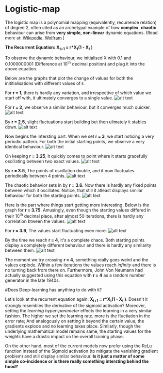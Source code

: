 # Logistic-map


The logistic map is a polynomial mapping (equivalently, recurrence relation) of degree 2, often cited as an archetypal example of how **complex**, **chaotic** behaviour can arise from **very simple, non-linear** dynamic equations. (Read more at: 
[Wikipedia](https://en.wikipedia.org/wiki/Logistic_map),
[Wolfram](http://mathworld.wolfram.com/LogisticMap.html) )

 **The Recurrent Equation: X<sub>t+1</sub> = r*X<sub>t</sub>(1 - X<sub>t</sub> )**

To observe the dynamic behaviour, we initialised X with 0.1 and 0.1000000001 (Difference at 10<sup>th</sup> decimal position) and plug it into the above equation.

Below are the graphs that plot the change of values for both the inititialisations with different values of **r**.

For **r = 1**, there is hardly any variation, and irrespective of which value we start off with, it ultimately converges to a single value.
![alt text](https://github.com/yashchandak/Logistic-map/blob/master/images/r1.png )


For **r = 2**, we observe a similar behaviour, but it converges much quicker.
![alt text](https://github.com/yashchandak/Logistic-map/blob/master/images/r2.png )


By **r = 2.5**, slight fluctuations start building but then ulimately it stables down.
![alt text](https://github.com/yashchandak/Logistic-map/blob/master/images/r2.5.png )


Now begins the intersting part.
When we set **r = 3**, we start noticing a very periodic pattern. For both the initial starting points, we observe a very identical behaviour.
![alt text](https://github.com/yashchandak/Logistic-map/blob/master/images/r3.png )


On keeping **r = 3.25**, it quickly comes to point where it starts gracefully oscillating between two exact values.
![alt text](https://github.com/yashchandak/Logistic-map/blob/master/images/r3.25.png)


By **r = 3.5**, The points of oscillation double, and it now fluctuates periodically between 4 points.
![alt text](https://github.com/yashchandak/Logistic-map/blob/master/images/r3.5.png)


The chaotic behavior sets in by **r = 3.6**. Now there is hardly any fixed points between which it oscillates. Notice, that still it atleast displays similar behaviour for both the starting points.
![alt text](https://github.com/yashchandak/Logistic-map/blob/master/images/r3.6.png)


Here is the part where things start getting more interesting. Below is the graph for **r = 3.75**. Amusingly, even though the starting values differed in their 10<sup>th</sup> decimal place, after almost 50 iterations, there is hardly any correlation btween the values.
![alt text](https://github.com/yashchandak/Logistic-map/blob/master/images/r3.75.png )


For **r = 3.9**, The values start fluctuating even more.
![alt text](https://github.com/yashchandak/Logistic-map/blob/master/images/r3.9.png)


By the time we reach **r = 4**, it's a complete chaos. Both starting points display a completely different behaviour and there is hardly any similarity between them.
![alt text](https://github.com/yashchandak/Logistic-map/blob/master/images/r4.png )


The moment we try crossing **r = 4**,  something really goes weird and the values explode. Within a few iterations the values reach *infinity* and there is no turning back from there on. Furthermore, John Von Neumann had actually suggested using this equation with **r = 4** as a random number generator in the late 1940s. 


#Does Deep-learning has anything to do with it?

Let's look at the recurrent equation again: **X<sub>t+1</sub> = r*X<sub>t</sub>(1 - X<sub>t</sub> )**. 
Doesn't it strongly resembles the derivative of the sigmoid activation? Moreover, setting the *learning hyper-parameter* effects the learning in a very similar fashion. The higher we set the learning rate, more is the fluctiation in the error rate;  And analogously on setting it beyond the certain value, the gradients explode and no learning takes place. Similarly, though the underlying mathematical model remains same, the starting values for the weights have a drastic impact on the overall training phase.

On the other hand, most of the current models now prefer using the ReLu function instead of the Sigmoid activation (to mitigate the vanishing gradient problem) and still display similar behaviour. **Is it just a matter of some simple co-incidence or is there really something intersting behind the hood?** 
